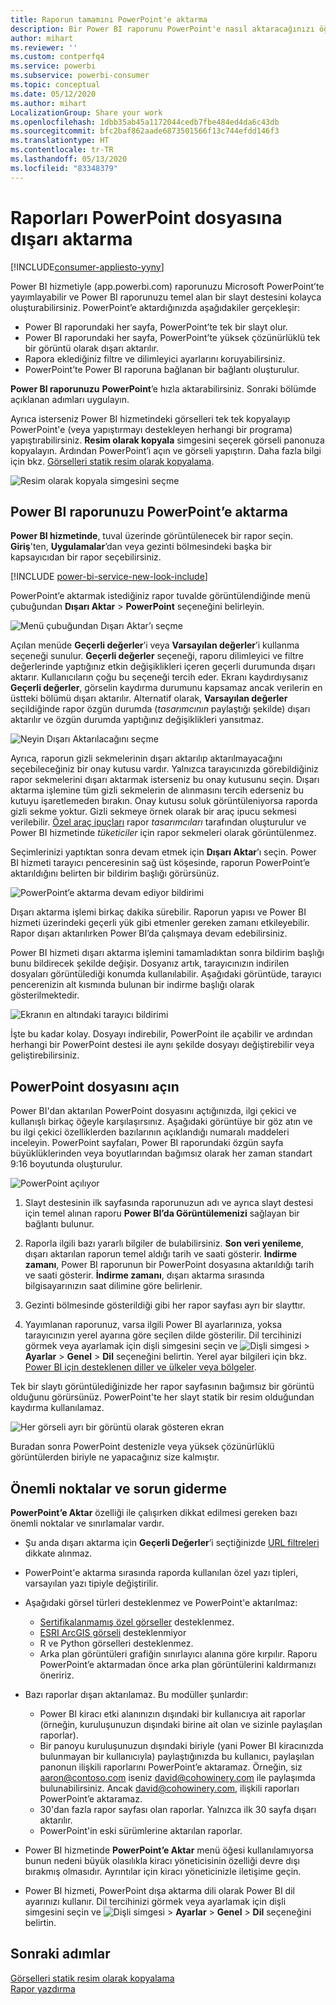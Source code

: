 ```yaml
---
title: Raporun tamamını PowerPoint'e aktarma
description: Bir Power BI raporunu PowerPoint'e nasıl aktaracağınızı öğrenin.
author: mihart
ms.reviewer: ''
ms.custom: contperfq4
ms.service: powerbi
ms.subservice: powerbi-consumer
ms.topic: conceptual
ms.date: 05/12/2020
ms.author: mihart
LocalizationGroup: Share your work
ms.openlocfilehash: 1dbb35ab45a1172044cedb7fbe484ed4da6c43db
ms.sourcegitcommit: bfc2baf862aade6873501566f13c744efdd146f3
ms.translationtype: HT
ms.contentlocale: tr-TR
ms.lasthandoff: 05/13/2020
ms.locfileid: "83348379"
---
```

# <a name="export-reports-to-powerpoint"></a>Raporları PowerPoint dosyasına dışarı aktarma

[!INCLUDE[consumer-appliesto-yyny](../includes/consumer-appliesto-yyny.md)]


Power BI hizmetiyle (app.powerbi.com) raporunuzu Microsoft PowerPoint’te yayımlayabilir ve Power BI raporunuzu temel alan bir slayt destesini kolayca oluşturabilirsiniz. PowerPoint’e aktardığınızda aşağıdakiler gerçekleşir:

* Power BI raporundaki her sayfa, PowerPoint’te tek bir slayt olur.
* Power BI raporundaki her sayfa, PowerPoint’te yüksek çözünürlüklü tek bir görüntü olarak dışarı aktarılır.
* Rapora eklediğiniz filtre ve dilimleyici ayarlarını koruyabilirsiniz.
* PowerPoint’te Power BI raporuna bağlanan bir bağlantı oluşturulur.

**Power BI raporunuzu** **PowerPoint**’e hızla aktarabilirsiniz. Sonraki bölümde açıklanan adımları uygulayın.

Ayrıca isterseniz Power BI hizmetindeki görselleri tek tek kopyalayıp PowerPoint'e (veya yapıştırmayı destekleyen herhangi bir programa) yapıştırabilirsiniz. **Resim olarak kopyala** simgesini seçerek görseli panonuza kopyalayın. Ardından PowerPoint’i açın ve görseli yapıştırın. Daha fazla bilgi için bkz. [Görselleri statik resim olarak kopyalama](../power-bi-visualization-copy-paste.md).

![Resim olarak kopyala simgesini seçme](media/end-user-powerpoint/power-bi-copy.png)

## <a name="export-your-power-bi-report-to-powerpoint"></a>Power BI raporunuzu PowerPoint’e aktarma
**Power BI hizmetinde**, tuval üzerinde görüntülenecek bir rapor seçin. **Giriş**'ten, **Uygulamalar**’dan veya gezinti bölmesindeki başka bir kapsayıcıdan bir rapor seçebilirsiniz.

[!INCLUDE [power-bi-service-new-look-include](../includes/power-bi-service-new-look-include.md)]

PowerPoint’e aktarmak istediğiniz rapor tuvalde görüntülendiğinde menü çubuğundan **Dışarı Aktar** > **PowerPoint** seçeneğini belirleyin.

![Menü çubuğundan Dışarı Aktar’ı seçme](media/end-user-powerpoint/power-bi-export.png)

Açılan menüde **Geçerli değerler**’i veya **Varsayılan değerler**’i kullanma seçeneği sunulur. **Geçerli değerler** seçeneği, raporu dilimleyici ve filtre değerlerinde yaptığınız etkin değişiklikleri içeren geçerli durumunda dışarı aktarır.  Kullanıcıların çoğu bu seçeneği tercih eder. Ekranı kaydırdıysanız **Geçerli değerler**, görselin kaydırma durumunu kapsamaz ancak verilerin en üstteki bölümü dışarı aktarılır. Alternatif olarak, **Varsayılan değerler** seçildiğinde rapor özgün durumda (*tasarımcının* paylaştığı şekilde) dışarı aktarılır ve özgün durumda yaptığınız değişiklikleri yansıtmaz.

![Neyin Dışarı Aktarılacağını seçme](media/end-user-powerpoint/power-bi-current-values.png)
 
Ayrıca, raporun gizli sekmelerinin dışarı aktarılıp aktarılmayacağını seçebileceğiniz bir onay kutusu vardır. Yalnızca tarayıcınızda görebildiğiniz rapor sekmelerini dışarı aktarmak isterseniz bu onay kutusunu seçin. Dışarı aktarma işlemine tüm gizli sekmelerin de alınmasını tercih ederseniz bu kutuyu işaretlemeden bırakın. Onay kutusu soluk görüntüleniyorsa raporda gizli sekme yoktur. Gizli sekmeye örnek olarak bir araç ipucu sekmesi verilebilir. [Özel araç ipuçları](../create-reports/desktop-tooltips.md) rapor *tasarımcıları* tarafından oluşturulur ve Power BI hizmetinde *tüketiciler* için rapor sekmeleri olarak görüntülenmez. 

Seçimlerinizi yaptıktan sonra devam etmek için **Dışarı Aktar**’ı seçin. Power BI hizmeti tarayıcı penceresinin sağ üst köşesinde, raporun PowerPoint’e aktarıldığını belirten bir bildirim başlığı görürsünüz. 



![PowerPoint’e aktarma devam ediyor bildirimi](media/end-user-powerpoint/power-bi-export-progress.png)

Dışarı aktarma işlemi birkaç dakika sürebilir. Raporun yapısı ve Power BI hizmeti üzerindeki geçerli yük gibi etmenler gereken zamanı etkileyebilir. Rapor dışarı aktarılırken Power BI’da çalışmaya devam edebilirsiniz.

Power BI hizmeti dışarı aktarma işlemini tamamladıktan sonra bildirim başlığı bunu bildirecek şekilde değişir. Dosyanız artık, tarayıcınızın indirilen dosyaları görüntülediği konumda kullanılabilir. Aşağıdaki görüntüde, tarayıcı pencerenizin alt kısmında bulunan bir indirme başlığı olarak gösterilmektedir.

![Ekranın en altındaki tarayıcı bildirimi](media/end-user-powerpoint/power-bi-browsers.png)

İşte bu kadar kolay. Dosyayı indirebilir, PowerPoint ile açabilir ve ardından herhangi bir PowerPoint destesi ile aynı şekilde dosyayı değiştirebilir veya geliştirebilirsiniz.

## <a name="open-the-powerpoint-file"></a>PowerPoint dosyasını açın
Power BI'dan aktarılan PowerPoint dosyasını açtığınızda, ilgi çekici ve kullanışlı birkaç öğeyle karşılaşırsınız. Aşağıdaki görüntüye bir göz atın ve bu ilgi çekici özelliklerden bazılarının açıklandığı numaralı maddeleri inceleyin. PowerPoint sayfaları, Power BI raporundaki özgün sayfa büyüklüklerinden veya boyutlarından bağımsız olarak her zaman standart 9:16 boyutunda oluşturulur.

![PowerPoint açılıyor](media/end-user-powerpoint/power-bi-powerpoint-numbered.png)

1. Slayt destesinin ilk sayfasında raporunuzun adı ve ayrıca slayt destesi için temel alınan raporu **Power BI’da Görüntülemenizi** sağlayan bir bağlantı bulunur.
2. Raporla ilgili bazı yararlı bilgiler de bulabilirsiniz. **Son veri yenileme**, dışarı aktarılan raporun temel aldığı tarih ve saati gösterir. **İndirme zamanı**, Power BI raporunun bir PowerPoint dosyasına aktarıldığı tarih ve saati gösterir. **İndirme zamanı**, dışarı aktarma sırasında bilgisayarınızın saat dilimine göre belirlenir.


3. Gezinti bölmesinde gösterildiği gibi her rapor sayfası ayrı bir slayttır. 
4. Yayımlanan raporunuz, varsa ilgili Power BI ayarlarınıza, yoksa tarayıcınızın yerel ayarına göre seçilen dilde gösterilir. Dil tercihinizi görmek veya ayarlamak için dişli simgesini seçin ve ![Dişli simgesi](media/end-user-powerpoint/power-bi-settings-icon.png) > **Ayarlar** > **Genel** > **Dil** seçeneğini belirtin. Yerel ayar bilgileri için bkz. [Power BI için desteklenen diller ve ülkeler veya bölgeler](../fundamentals/supported-languages-countries-regions.md).


Tek bir slaytı görüntülediğinizde her rapor sayfasının bağımsız bir görüntü olduğunu görürsünüz. PowerPoint'te her slayt statik bir resim olduğundan kaydırma kullanılamaz.

![Her görseli ayrı bir görüntü olarak gösteren ekran](media/end-user-powerpoint/power-bi-images.png)

Buradan sonra PowerPoint destenizle veya yüksek çözünürlüklü görüntülerden biriyle ne yapacağınız size kalmıştır.

## <a name="considerations-and-troubleshooting"></a>Önemli noktalar ve sorun giderme
**PowerPoint’e Aktar** özelliği ile çalışırken dikkat edilmesi gereken bazı önemli noktalar ve sınırlamalar vardır.
 

* Şu anda dışarı aktarma için **Geçerli Değerler**’i seçtiğinizde [URL filtreleri](../service-url-filters.md) dikkate alınmaz.

* PowerPoint'e aktarma sırasında raporda kullanılan özel yazı tipleri, varsayılan yazı tipiyle değiştirilir.

* Aşağıdaki görsel türleri desteklenmez ve PowerPoint'e aktarılmaz:
   - [Sertifikalanmamış özel görseller](../developer/power-bi-custom-visuals-certified.md) desteklenmez. 
   - [ESRI ArcGIS görseli](../visuals/power-bi-visualizations-arcgis.md) desteklenmiyor
   - R ve Python görselleri desteklenmez.
   - Arka plan görüntüleri grafiğin sınırlayıcı alanına göre kırpılır. Raporu PowerPoint’e aktarmadan önce arka plan görüntülerini kaldırmanızı öneririz.

* Bazı raporlar dışarı aktarılamaz. Bu modüller şunlardır:
    - Power BI kiracı etki alanınızın dışındaki bir kullanıcıya ait raporlar (örneğin, kuruluşunuzun dışındaki birine ait olan ve sizinle paylaşılan raporlar).
    - Bir panoyu kuruluşunuzun dışındaki biriyle (yani Power BI kiracınızda bulunmayan bir kullanıcıyla) paylaştığınızda bu kullanıcı, paylaşılan panonun ilişkili raporlarını PowerPoint’e aktaramaz. Örneğin, siz aaron@contoso.com iseniz david@cohowinery.com ile paylaşımda bulunabilirsiniz. Ancak david@cohowinery.com, ilişkili raporları PowerPoint’e aktaramaz.
    - 30'dan fazla rapor sayfası olan raporlar. Yalnızca ilk 30 sayfa dışarı aktarılır.
    - PowerPoint'in eski sürümlerine aktarılan raporlar.

* Power BI hizmetinde **PowerPoint’e Aktar** menü öğesi kullanılamıyorsa bunun nedeni büyük olasılıkla kiracı yöneticisinin özelliği devre dışı bırakmış olmasıdır. Ayrıntılar için kiracı yöneticinizle iletişime geçin.
* Power BI hizmeti, PowerPoint dışa aktarma dili olarak Power BI dil ayarınızı kullanır. Dil tercihinizi görmek veya ayarlamak için dişli simgesini seçin ve ![Dişli simgesi](media/end-user-powerpoint/power-bi-settings-icon.png) > **Ayarlar** > **Genel** > **Dil** seçeneğini belirtin.



## <a name="next-steps"></a>Sonraki adımlar
[Görselleri statik resim olarak kopyalama](../power-bi-visualization-copy-paste.md)    
[Rapor yazdırma](end-user-print.md)

